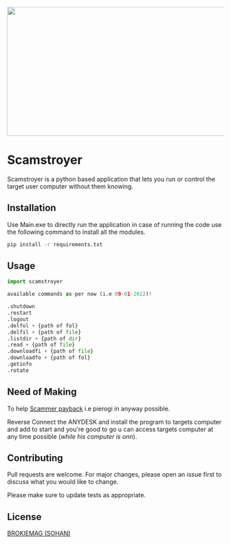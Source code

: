 
<p align="center">
<img src="https://github.com/brokiemag/Scamstroyer/blob/main/Githubico.jpeg?raw=true" width="930" height="300">
</p>

# Scamstroyer

Scamstroyer is a python based application that lets you run or control the target user computer without them knowing.

## Installation

Use Main.exe to directly run the application in case of running the code use the following command to install all the modules.

```bash
pip install -r requirements.txt
```

## Usage
```python
import scamstroyer

available commands as per now (i.e 09-01-2022)!

.shutdown
.restart
.logout
.delfol + {path of fol}
.delfil + {path of file}
.listdir + {path of dir}
.read + {path of file}
.downloadfi + {path of file}
.downloadfo + {path of fol}
.getinfo
.rotate
```
## Need of Making
To help [Scammer payback](https://www.youtube.com/c/ScammerPayback) i.e pierogi in anyway possible.

Reverse Connect the ANYDESK and install the program to targets computer and add to start and you're good to go u can access targets computer at any time possible (*while his computer is onn*).

## Contributing
Pull requests are welcome. For major changes, please open an issue first to discuss what you would like to change.

Please make sure to update tests as appropriate.

## License
[BROKIEMAG (SOHAN)](https://brokiemag.me)
